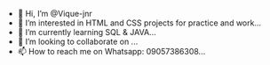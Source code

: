 - 👋 Hi, I’m @Vique-jnr
- 👀 I’m interested in HTML and CSS projects for practice and work...
- 🌱 I’m currently learning SQL & JAVA...
- 💞️ I’m looking to collaborate on ...
- 📫 How to reach me on Whatsapp: 09057386308...

<!---
Vique-jnr/Vique-jnr is a ✨ special ✨ repository because its `README.md` (this file) appears on your GitHub profile.
You can click the Preview link to take a look at your changes.
--->
